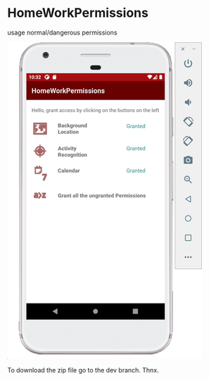 # HomeWorkPermissions

usage normal/dangerous permissions

![Image alt](https://github.com/Noshum/HomeWorkPermissions/blob/dev/PermissionsScreen.png)

To download the zip file go to the dev branch. Thnx.

